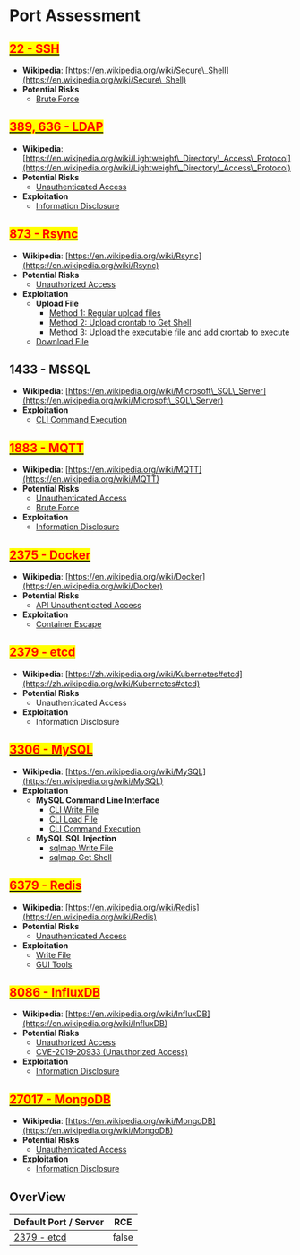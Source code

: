 # Port Assessment

## [<mark style="color:red;">22  - SSH</mark>](22-ssh.md)

* **Wikipedia**: [https://en.wikipedia.org/wiki/Secure\_Shell](https://en.wikipedia.org/wiki/Secure\_Shell)
* **Potential Risks**
  * [Brute Force](22-ssh.md#brute-force)

## [<mark style="color:red;">389, 636 - LDAP</mark>](389-636-ldap.md)

* **Wikipedia**: [https://en.wikipedia.org/wiki/Lightweight\_Directory\_Access\_Protocol](https://en.wikipedia.org/wiki/Lightweight\_Directory\_Access\_Protocol)
* **Potential Risks**
  * [Unauthenticated Access](389-636-ldap.md#unauthenticated-access)
* **Exploitation**
  * [Information Disclosure](389-636-ldap.md#information-disclosure)

## [<mark style="color:red;">873 - Rsync</mark>](873-rsync.md)

* **Wikipedia**: [https://en.wikipedia.org/wiki/Rsync](https://en.wikipedia.org/wiki/Rsync)
* **Potential Risks**
  * [Unauthorized Access](873-rsync.md#unauthorized-access)
* **Exploitation**
  * **Upload File**
    * [Method 1: Regular upload files](873-rsync.md#method-1-regular-upload-files)
    * [Method 2: Upload crontab to Get Shell](873-rsync.md#method-2-upload-crontab-to-get-shell)
    * [Method 3: Upload the executable file and add crontab to execute](873-rsync.md#method-3-upload-the-executable-file-and-add-crontab-to-execute)
  * [Download File](873-rsync.md#download-file)

## 1433 - MSSQL

* **Wikipedia**: [https://en.wikipedia.org/wiki/Microsoft\_SQL\_Server](https://en.wikipedia.org/wiki/Microsoft\_SQL\_Server)
* **Exploitation**
  * [CLI Command Execution](1433-mssql.md#cli-command-execution)

## [<mark style="color:red;">1883 - MQTT</mark>](1833-mqtt.md)

* **Wikipedia**: [https://en.wikipedia.org/wiki/MQTT](https://en.wikipedia.org/wiki/MQTT)
* **Potential Risks**
  * [Unauthenticated Access](1833-mqtt.md#unauthenticated-access)
  * [Brute Force](1833-mqtt.md#brute-force)
* **Exploitation**
  * [Information Disclosure](1833-mqtt.md#information-disclosure)

## [<mark style="color:red;">2375 - Docker</mark>](2375-docker.md)

* **Wikipedia**: [https://en.wikipedia.org/wiki/Docker](https://en.wikipedia.org/wiki/Docker)
* **Potential Risks**
  * [API Unauthenticated Access](2375-docker.md#api-unauthenticated-access)
* **Exploitation**
  * [Container Escape](2375-docker.md#container-escape)

## [<mark style="color:red;">2379 - etcd</mark>](etcd.md)

* **Wikipedia**: [https://zh.wikipedia.org/wiki/Kubernetes#etcd](https://zh.wikipedia.org/wiki/Kubernetes#etcd)
* **Potential Risks**
  * Unauthenticated Access
* **Exploitation**
  * Information Disclosure

## [<mark style="color:red;">3306 - MySQL</mark>](3306-mysql.md)

* **Wikipedia**: [https://en.wikipedia.org/wiki/MySQL](https://en.wikipedia.org/wiki/MySQL)
* **Exploitation**
  * **MySQL Command Line Interface**
    * [CLI Write File](3306-mysql.md#cli-write-file)
    * [CLI Load File](3306-mysql.md#cli-load-file)
    * [CLI Command Execution](3306-mysql.md#cli-command-execution)
  * **MySQL SQL Injection**
    * [sqlmap Write File](3306-mysql.md#sqlmap-write-file)
    * [sqlmap Get Shell](3306-mysql.md#sqlmap-get-shell)

## [<mark style="color:red;">6379 - Redis</mark>](6379-redis.md)

* **Wikipedia**: [https://en.wikipedia.org/wiki/Redis](https://en.wikipedia.org/wiki/Redis)
* **Potential Risks**
  * [Unauthenticated Access](6379-redis.md#unauthorized-access)
* **Exploitation**
  * [Write File](6379-redis.md#write-file)
  * [GUI Tools](6379-redis.md#gui-tools)

## [<mark style="color:red;">8086 - InfluxDB</mark>](8086-influxdb.md)

* **Wikipedia**: [https://en.wikipedia.org/wiki/InfluxDB](https://en.wikipedia.org/wiki/InfluxDB)
* **Potential Risks**
  * [Unauthorized Access](8086-influxdb.md#cve-2019-20933-unauthorized-access)
  * [CVE-2019-20933 (Unauthorized Access)](8086-influxdb.md#cve-2019-20933-unauthorized-access)
* **Exploitation**
  * [Information Disclosure](8086-influxdb.md#information-disclosure)

## [<mark style="color:red;">27017 - MongoDB</mark>](27017-mongodb.md)

* **Wikipedia**: [https://en.wikipedia.org/wiki/MongoDB](https://en.wikipedia.org/wiki/MongoDB)
* **Potential Risks**
  * [Unauthenticated Access](27017-mongodb.md#unauthorized-access)
* **Exploitation**
  * [Information Disclosure](27017-mongodb.md#information-disclosure)

## OverView

<table><thead><tr><th>Default Port / Server</th><th data-type="checkbox">RCE</th></tr></thead><tbody><tr><td><a href="etcd.md">2379 - etcd</a></td><td>false</td></tr></tbody></table>

